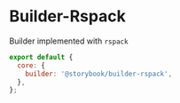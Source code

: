 # Builder-Rspack

Builder implemented with `rspack`

```js
export default {
  core: {
    builder: '@storybook/builder-rspack',
  },
};
```
